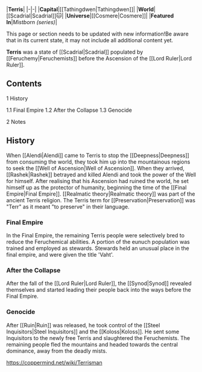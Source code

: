 |**Terris**|
|-|-|
|**Capital**|[[Tathingdwen\|Tathingdwen]]|
|**World**|[[Scadrial\|Scadrial]]🐱︎|
|**Universe**|[[Cosmere\|Cosmere]]|
|**Featured In**|*Mistborn (series)*|

This page or section needs to be updated with new information!Be aware that in its current state, it may not include all additional content yet.

**Terris** was a state of [[Scadrial\|Scadrial]] populated by [[Feruchemy\|Feruchemists]] before the Ascension of the [[Lord Ruler\|Lord Ruler]].

## Contents

1 History

1.1 Final Empire
1.2 After the Collapse
1.3 Genocide


2 Notes


## History
When [[Alendi\|Alendi]] came to Terris to stop the [[Deepness\|Deepness]] from consuming the world, they took him up into the mountainous regions to seek the [[Well of Ascension\|Well of Ascension]]. When they arrived, [[Rashek\|Rashek]] betrayed and killed Alendi and took the power of the Well for himself. After realising that his Ascension had ruined the world, he set himself up as the protector of humanity, beginning the time of the [[Final Empire\|Final Empire]].
[[Realmatic theory\|Realmatic theory]] was part of the ancient Terris religion.
The Terris term for [[Preservation\|Preservation]] was "Terr" as it meant "to preserve" in their language.

### Final Empire
In the Final Empire, the remaining Terris people were selectively bred to reduce the Feruchemical abilities. A portion of the eunuch population was trained and employed as stewards. Stewards held an unusual place in the final empire, and were given the title 'Vaht'.

### After the Collapse
After the fall of the [[Lord Ruler\|Lord Ruler]], the [[Synod\|Synod]] revealed themselves and started leading their people back into the ways before the Final Empire.

### Genocide
After [[Ruin\|Ruin]] was released, he took control of the [[Steel Inquisitors\|Steel Inquisitors]] and the [[Koloss\|Koloss]]. He sent some Inquisitors to the newly free Terris and slaughtered the Feruchemists. The remaining people fled the mountains and headed towards the central dominance, away from the deadly mists.



https://coppermind.net/wiki/Terrisman